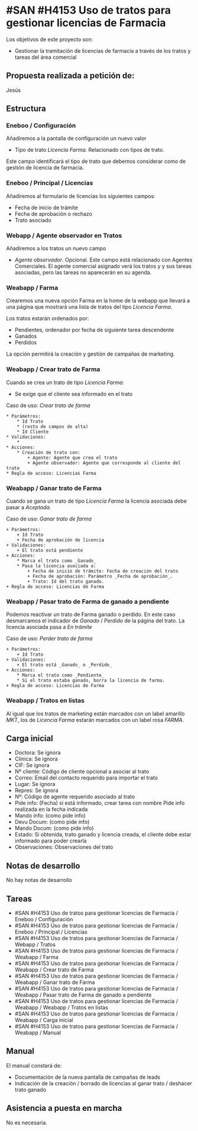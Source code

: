 # #SAN #H4153 Uso de tratos para gestionar licencias de Farmacia

Los objetivos de este proyecto son:
+ Gestionar la tramitación de licencias de farmacia a través de los tratos y tareas del área comercial

## Propuesta realizada a petición de:
Jesús

## Estructura

### Eneboo / Configuración
Añadiremos a la pantalla de configuración un nuevo valor
+ Tipo de trato _Licencia Farma_. Relacionado con tipos de trato.

Este campo identificará el tipo de trato que debemos considerar como de gestión de licencia de farmacia.

### Eneboo / Principal / Licencias
Añadiremos al formulario de licencias los siguientes campos:
+ Fecha de inicio de trámite
+ Fecha de aprobación o rechazo
+ Trato asociado

### Webapp / Agente observador en Tratos
Añadiremos a los tratos un nuevo campo
+ _Agente observador_. Opcional. Este campo está relacionado con Agentes Comerciales. El agente comercial asignado verá los tratos y y sus tareas asociadas, pero las tareas no aparecerán en su agenda.

### Weabapp / Farma
Crearemos una nueva opción Farma en la home de la webapp que llevará a una página que mostrará una lista de tratos del tipo _Licencia Farma_.

Los tratos estarán ordenados por:
+ Pendientes, ordenador por fecha de siguiente tarea descendente
+ Ganados
+ Perdidos

La opción permitirá la creación y gestión de campañas de marketing.

### Weabapp / Crear trato de Farma
Cuando se crea un trato de tipo _Licencia Farma_:
+ Se exige que el cliente sea informado en el trato
<!-- + Se crea un registro en la tabla de licencias asociado al nuevo trato, con estado _En trámite_ y la fecha de creación del trato como fecha de inicio -->

Caso de uso: _Crear trato de farma_

    * Parámetros:
        * Id Trato
        * (resto de campos de alta)
        * Id Cliente
    * Validaciones:
        * 
    * Acciones:
        * Creación de trato con:
            + Agente: Agente que crea el trato
            + Agente observador: Agente que corresponde al cliente del trato
    * Regla de acceso: Licencias Farma

### Weabapp / Ganar trato de Farma
Cuando se gana un trato de tipo _Licencia Farma_ la licencia asociada debe pasar a _Aceptada_.

Caso de uso: _Ganar trato de farma_

    + Parámetros:
        + Id Trato
        + Fecha de aprobación de licencia
    + Validaciones:
        + El trato está pendiente
    + Acciones:
        * Marca el trato como _Ganado_
        * Pasa la licencia asociada a:
            + Fecha de inicio de trámite: Fecha de creación del trato
            + Fecha de aprobación: Parámetro _Fecha de aprobación_.
            + Trato: Id del trato ganado.
    + Regla de acceso: Licencias de Farma


### Weabapp / Pasar trato de Farma de ganado a pendiente
Podemos reactivar un trato de Farma ganado o perdido. En este caso desmarcamos el indicador de _Ganado_ / _Perdido_ de la página del trato. La licencia asociada pasa a _En trámite_

Caso de uso: _Perder trato de farma_

    + Parámetros:
        + Id Trato
    + Validaciones:
        + El trato está _Ganado_ o _Perdido_
    + Acciones:
        * Marca el trato como _Pendiente_
        * Si el trato estaba ganado, borra la licencia de farma.
    + Regla de acceso: Licencias de Farma


### Weabapp / Tratos en listas
Al igual que los tratos de marketing están marcados con un label amarillo _MKT_, los de _Licencia Farma_ estarán marcados con un label rosa _FARMA_.


## Carga inicial

+ Doctora: Se ignora   
+ Clínica: Se ignora
+ CIF: Se ignora
+ Nº cliente: Código de cliente opcional a asociar al trato
+ Correo: Email del contacto requerido para importar el trato
+ Lugar: Se ignora
+ Repres: Se ignora
+ Nº: Código de agente requerido asociado al trato
+ Pide info: (Fecha) si está informado, crear tarea con nombre Pide info realizada en la fecha indicada
+ Mando info: (como pide info)
+ Devu Docum: (como pide info)
+ Mando Docum: (como pide info)
+ Estado: Si obtenida, trato ganado y licencia creada, el cliente debe estar informado para poder crearla
+ Observaciones: Observaciones del trato

## Notas de desarrollo
No hay notas de desarrollo

## Tareas
* #SAN #H4153 Uso de tratos para gestionar licencias de Farmacia / Eneboo / Configuración
* #SAN #H4153 Uso de tratos para gestionar licencias de Farmacia / Eneboo / Principal / Licencias
* #SAN #H4153 Uso de tratos para gestionar licencias de Farmacia / Webapp / Tratos
* #SAN #H4153 Uso de tratos para gestionar licencias de Farmacia / Weabapp / Farma
* #SAN #H4153 Uso de tratos para gestionar licencias de Farmacia / Weabapp / Crear trato de Farma
* #SAN #H4153 Uso de tratos para gestionar licencias de Farmacia / Weabapp / Ganar trato de Farma
* #SAN #H4153 Uso de tratos para gestionar licencias de Farmacia / Weabapp / Pasar trato de Farma de ganado a pendiente
* #SAN #H4153 Uso de tratos para gestionar licencias de Farmacia / Weabapp / Weabapp / Tratos en listas
* #SAN #H4153 Uso de tratos para gestionar licencias de Farmacia / Weabapp / Carga inicial
* #SAN #H4153 Uso de tratos para gestionar licencias de Farmacia / Weabapp / Manual

## Manual
El manual constará de:
+ Documentación de la nueva pantalla de campañas de leads
+ Indicación de la creación / borrado de licencias al ganar trato / deshacer trato ganado


## Asistencia a puesta en marcha
No es necesaria.